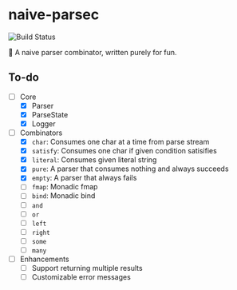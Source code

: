 # naive-parsec

![Build Status](https://github.com/codgician/naive-parsec/actions/workflows/build.yml/badge.svg)

:space_invader: A naive parser combinator, written purely for fun.

## To-do

- [ ] Core
    - [x] Parser
    - [x] ParseState
    - [x] Logger
- [ ] Combinators
    - [x] `char`: Consumes one char at a time from parse stream
    - [x] `satisfy`: Consumes one char if given condition satisifies
    - [x] `literal`: Consumes given literal string
    - [x] `pure`: A parser that consumes nothing and always succeeds
    - [x] `empty`: A parser that always fails
    - [ ] `fmap`: Monadic fmap
    - [ ] `bind`: Monadic bind
    - [ ] `and`
    - [ ] `or`
    - [ ] `left`
    - [ ] `right`
    - [ ] `some`
    - [ ] `many`
- [ ] Enhancements
    - [ ] Support returning multiple results
    - [ ] Customizable error messages
